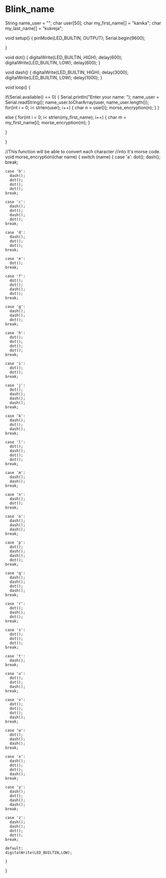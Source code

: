 # Blink_name

String name_user = ""; 
char user[50]; 
char my_first_name[] = "kanika";
char my_last_name[] = "kukreja";

void setup() {
  pinMode(LED_BUILTIN, OUTPUT);
  Serial.begin(9600); 

}

void dot()
{
  digitalWrite(LED_BUILTIN, HIGH);
  delay(600);
  digitalWrite(LED_BUILTIN, LOW);
  delay(600);
}

void dash()
{
  digitalWrite(LED_BUILTIN, HIGH);
  delay(3000);
  digitalWrite(LED_BUILTIN, LOW);
  delay(1000); 
}

void loop() {

  if(Serial.available() == 0)
  {
    Serial.println("Enter your name: ");
    name_user = Serial.readString(); 
    name_user.toCharArray(user, name_user.length());
    for(int i = 0; i< strlen(user); i++)
    {
      char n = user[i]; 
      morse_encryption(n);
    }
  }

  else
  {
    for(int i = 0; i< strlen(my_first_name); i++)
    {
      char m = my_first_name[i]; 
      morse_encryption(m);
    }
    
  }

}


//This function will be able to convert each character 
//into it's morse code. 
void morse_encryption(char name)
{
   switch (name)
   {
    case 'a':
      dot();
      dash();
    break; 

    case 'b':
      dash();
      dot();
      dot();
      dot();
    break; 

    case 'c':
      dash();
      dot();
      dash();
      dot();
    break; 

    case 'd':
      dash();
      dot();
      dot();
    break; 

    case 'e':
      dot();
    break; 

    case 'f':
      dot();
      dot();
      dash();
      dot();
    break; 

    case 'g':
      dash();
      dash();
      dot();
    break; 

    case 'h':
      dot();
      dot();
      dot();
      dot();
    break; 

    case 'i':
      dot();
      dot();
    break; 

    case 'j':
      dot();
      dash();
      dash();
      dash();
    break; 

    case 'k':
      dash();
      dot();
      dash();
    break; 

    case 'l':
      dot();
      dash();
      dot();
      dot();
    break; 

    case 'm':
      dash();
      dash();
    break; 

    case 'n':
      dash();
      dot();
    break; 

    case 'o':
      dash();
      dash();
      dash();
    break; 

    case 'p':
      dot();
      dash();
      dash();
      dot();
    break; 

    case 'q':
      dash();
      dash();
      dot();
      dash();
    break; 

    case 'r':
      dot();
      dash();
      dot();
    break; 

    case 's':
      dot();
      dot();
      dot();
    break; 

    case 't':
      dash();
    break; 

    case 'u':
      dot();
      dot();
      dash();
    break; 

    case 'v':
      dot();
      dot();
      dot();
      dash();
    break; 

    case 'w':
      dot();
      dash();
      dash();
    break; 

    case 'x':
      dash();
      dot();
      dot();
      dash();
    break; 

    case 'y':
      dash();
      dot();
      dash();
      dash();
    break; 

    case 'z':
      dash();
      dash();
      dot();
      dot();
    break; 

    default: 
    digitalWrite(LED_BUILTIN,LOW);

    }
   
   }
